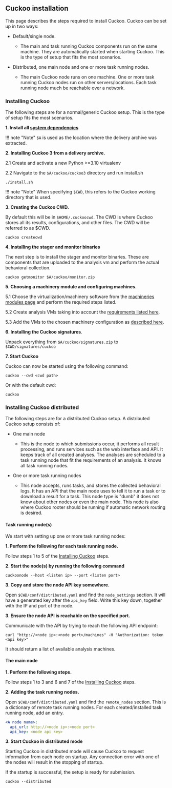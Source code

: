 ## Cuckoo installation

This page describes the steps required to install Cuckoo. Cuckoo can be set up in two ways:

* Default/single node.
    * The main and task running Cuckoo components run on the same machine. They are automatically started
    when starting Cuckoo. This is the type of setup that fits the most scenarios.

* Distributed, one main node and one or more task running nodes.
    * The main Cuckoo node runs on one machine. One or more task running Cuckoo nodes run on other servers/locations.
    Each task running node much be reachable over a network.


### Installing Cuckoo

The following steps are for a normal/generic Cuckoo setup. This is the type of setup fits the most scenarios.

**1. Install all [system dependencies](deps.md)**

!!! note "Note"
    `$A` is used as the location where the delivery archive was extracted.


**2. Installing Cuckoo 3 from a delivery archive.**

2.1 Create and activate a new Python >=3.10 virtualenv

2.2 Navigate to the `$A/cuckoo/cuckoo3` directory and run install.sh


    ./install.sh


!!! note "Note"
    When specifying `$CWD`, this refers to the Cuckoo working directory that is used.

**3. Creating the Cuckoo CWD.**

By default this will be in `$HOME/.cuckoocwd`. The CWD is where
Cuckoo stores all its results, configurations, and other files. The CWD will be referred to as $CWD.


    cuckoo createcwd

**4. Installing the stager and monitor binaries**

The next step is to install the stager and monitor binaries. These are components that
are uploaded to the analysis vm and perform the actual behavioral collection.

    cuckoo getmonitor $A/cuckoo/monitor.zip

**5. Choosing a machinery module and configuring machines.**

5.1 Choose the virtualization/machinery software from the [machineries modules page](machineries.md) and perform the required steps listed.

5.2 Create analysis VMs taking into account the [requirements listed here](vmcreation.md).

5.3 Add the VMs to the chosen machinery configuration as [described here](vmcreation.md#adding-machines-to-cuckoo).

**6. Installing the Cuckoo signatures**.

 Unpack everything from `$A/cuckoo/signatures.zip` to `$CWD/signatures/cuckoo`

**7. Start Cuckoo**

Cuckoo can now be started using the following command:

    cuckoo --cwd <cwd path>

Or with the default cwd:

    cuckoo


### Installing Cuckoo distributed

The following steps are for a distributed Cuckoo setup. A distributed Cuckoo setup consists
of:

* One main node
    * This is the node to which submissions occur, it performs all result processing, and runs services such as the web interface and API.
    It keeps track of all created analyses. The analyses are scheduled to a task running node that fit the requirements of an analysis. It knows all
    task running nodes.

* One or more task running nodes
    * This node accepts, runs tasks, and stores the collected behavioral logs. It has an API that the main node uses to tell it to run a task or to download a result for a task. This node type is "dumb" it does not know about other nodes or even the main node. This node is also where Cuckoo rooter should be running if automatic network routing is desired.

#### Task running node(s)

We start with setting up one or more task running nodes:

**1. Perform the following for each task running node.**

Follow steps 1 to 5 of the [Installing Cuckoo](#installing-cuckoo) steps.

**2. Start the node(s) by running the following command**

    cuckoonode --host <listen ip> --port <listen port>

**3. Copy and store the node API key somewhere.**

Open `$CWD/conf/distributed.yaml` and find the `node_settings` section. It will have a generated key after the `api_key` field.
Write this key down, together with the IP and port of the node.

**3. Ensure the node API is reachable on the specified port.**

Communicate with the API by trying to reach the following API endpoint:

    curl "http://<node ip>:<node port>/machines" -H "Authorization: token <api key>"

It should return a list of available analysis machines.

#### The main node

**1. Perform the following steps.**

Follow steps 1 to 3 and 6 and 7 of the [Installing Cuckoo](#installing-cuckoo) steps.

**2. Adding the task running nodes.**

Open `$CWD/conf/distributed.yaml` and find the `remote_nodes` section. This is a dictionary of remote task running nodes.
For each created/installed task running node, add an entry.

```yaml
<A node name>:
  api_url: http://<node ip>:<node port>
  api_key: <node api key>
```

**3. Start Cuckoo in distributed mode**

Starting Cuckoo in distributed mode will cause Cuckoo to request information from each node on startup. Any connection error with one of
the nodes will result in the stopping of startup.

If the startup is successful, the setup is ready for submission.

    cuckoo --distributed
